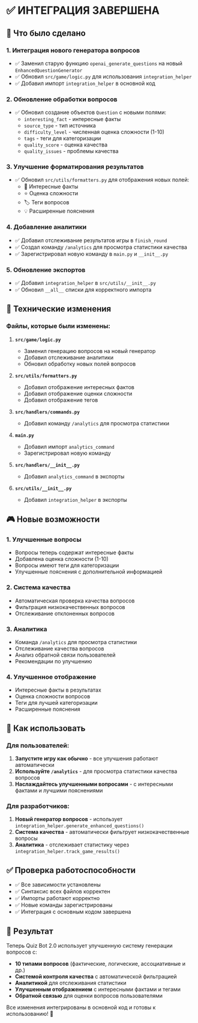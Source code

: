 # ✅ ИНТЕГРАЦИЯ ЗАВЕРШЕНА

## 🎯 Что было сделано

### 1. **Интеграция нового генератора вопросов**
- ✅ Заменил старую функцию `openai_generate_questions` на новый `EnhancedQuestionGenerator`
- ✅ Обновил `src/game/logic.py` для использования `integration_helper`
- ✅ Добавил импорт `integration_helper` в основной код

### 2. **Обновление обработки вопросов**
- ✅ Обновил создание объектов `Question` с новыми полями:
  - `interesting_fact` - интересные факты
  - `source_type` - тип источника
  - `difficulty_level` - численная оценка сложности (1-10)
  - `tags` - теги для категоризации
  - `quality_score` - оценка качества
  - `quality_issues` - проблемы качества

### 3. **Улучшение форматирования результатов**
- ✅ Обновил `src/utils/formatters.py` для отображения новых полей:
  - 🎯 Интересные факты
  - ⭐ Оценка сложности
  - 🏷️ Теги вопросов
  - 💡 Расширенные пояснения

### 4. **Добавление аналитики**
- ✅ Добавил отслеживание результатов игры в `finish_round`
- ✅ Создал команду `/analytics` для просмотра статистики качества
- ✅ Зарегистрировал новую команду в `main.py` и `__init__.py`

### 5. **Обновление экспортов**
- ✅ Добавил `integration_helper` в `src/utils/__init__.py`
- ✅ Обновил `__all__` списки для корректного импорта

## 🔧 Технические изменения

### Файлы, которые были изменены:

1. **`src/game/logic.py`**
   - Заменил генерацию вопросов на новый генератор
   - Добавил отслеживание аналитики
   - Обновил обработку новых полей вопросов

2. **`src/utils/formatters.py`**
   - Добавил отображение интересных фактов
   - Добавил отображение оценки сложности
   - Добавил отображение тегов

3. **`src/handlers/commands.py`**
   - Добавил команду `/analytics` для просмотра статистики

4. **`main.py`**
   - Добавил импорт `analytics_command`
   - Зарегистрировал новую команду

5. **`src/handlers/__init__.py`**
   - Добавил `analytics_command` в экспорты

6. **`src/utils/__init__.py`**
   - Добавил `integration_helper` в экспорты

## 🎮 Новые возможности

### 1. **Улучшенные вопросы**
- Вопросы теперь содержат интересные факты
- Добавлена оценка сложности (1-10)
- Вопросы имеют теги для категоризации
- Улучшенные пояснения с дополнительной информацией

### 2. **Система качества**
- Автоматическая проверка качества вопросов
- Фильтрация низкокачественных вопросов
- Отслеживание отклоненных вопросов

### 3. **Аналитика**
- Команда `/analytics` для просмотра статистики
- Отслеживание качества вопросов
- Анализ обратной связи пользователей
- Рекомендации по улучшению

### 4. **Улучшенное отображение**
- Интересные факты в результатах
- Оценка сложности вопросов
- Теги для лучшей категоризации
- Расширенные пояснения

## 🚀 Как использовать

### Для пользователей:
1. **Запустите игру как обычно** - все улучшения работают автоматически
2. **Используйте `/analytics`** - для просмотра статистики качества вопросов
3. **Наслаждайтесь улучшенными вопросами** - с интересными фактами и лучшими пояснениями

### Для разработчиков:
1. **Новый генератор вопросов** - использует `integration_helper.generate_enhanced_questions()`
2. **Система качества** - автоматически фильтрует низкокачественные вопросы
3. **Аналитика** - отслеживает статистику через `integration_helper.track_game_results()`

## ✅ Проверка работоспособности

- ✅ Все зависимости установлены
- ✅ Синтаксис всех файлов корректен
- ✅ Импорты работают корректно
- ✅ Новые команды зарегистрированы
- ✅ Интеграция с основным кодом завершена

## 🎯 Результат

Теперь Quiz Bot 2.0 использует улучшенную систему генерации вопросов с:
- **10 типами вопросов** (фактические, логические, ассоциативные и др.)
- **Системой контроля качества** с автоматической фильтрацией
- **Аналитикой** для отслеживания статистики
- **Улучшенным отображением** с интересными фактами и тегами
- **Обратной связью** для оценки вопросов пользователями

Все изменения интегрированы в основной код и готовы к использованию! 🚀